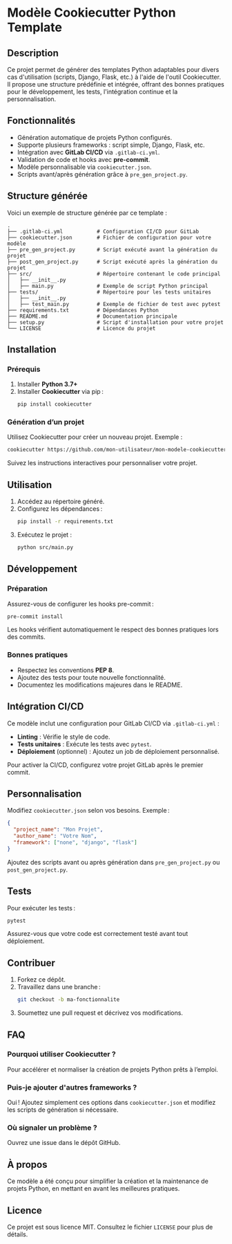 # Modèle Cookiecutter Python Template

## Description
Ce projet permet de générer des templates Python adaptables pour divers cas d'utilisation (scripts, Django, Flask, etc.) à l'aide de l'outil Cookiecutter. Il propose une structure prédéfinie et intégrée, offrant des bonnes pratiques pour le développement, les tests, l'intégration continue et la personnalisation.

## Fonctionnalités
- Génération automatique de projets Python configurés.
- Supporte plusieurs frameworks : script simple, Django, Flask, etc.
- Intégration avec **GitLab CI/CD** via `.gitlab-ci.yml`.
- Validation de code et hooks avec **pre-commit**.
- Modèle personnalisable via `cookiecutter.json`.
- Scripts avant/après génération grâce à `pre_gen_project.py`.

## Structure générée
Voici un exemple de structure générée par ce template :

```text
.
├── .gitlab-ci.yml           # Configuration CI/CD pour GitLab
├── cookiecutter.json        # Fichier de configuration pour votre modèle
├── pre_gen_project.py       # Script exécuté avant la génération du projet
├── post_gen_project.py      # Script exécuté après la génération du projet
├── src/                     # Répertoire contenant le code principal
│   ├── __init__.py
│   ├── main.py              # Exemple de script Python principal
├── tests/                   # Répertoire pour les tests unitaires
│   ├── __init__.py
│   ├── test_main.py         # Exemple de fichier de test avec pytest
├── requirements.txt         # Dépendances Python
├── README.md                # Documentation principale
├── setup.py                 # Script d'installation pour votre projet
└── LICENSE                  # Licence du projet
```

## Installation
### Prérequis
1. Installer **Python 3.7+**
2. Installer **Cookiecutter** via pip :
   ```bash
   pip install cookiecutter
   ```

### Génération d’un projet
Utilisez Cookiecutter pour créer un nouveau projet. Exemple :
```bash
cookiecutter https://github.com/mon-utilisateur/mon-modele-cookiecutter.git
```

Suivez les instructions interactives pour personnaliser votre projet.

## Utilisation
1. Accédez au répertoire généré.
2. Configurez les dépendances :
   ```bash
   pip install -r requirements.txt
   ```
3. Exécutez le projet :
   ```bash
   python src/main.py
   ```

## Développement
### Préparation
Assurez-vous de configurer les hooks pre-commit :
```bash
pre-commit install
```
Les hooks vérifient automatiquement le respect des bonnes pratiques lors des commits.

### Bonnes pratiques
- Respectez les conventions **PEP 8**.
- Ajoutez des tests pour toute nouvelle fonctionnalité.
- Documentez les modifications majeures dans le README.

## Intégration CI/CD
Ce modèle inclut une configuration pour GitLab CI/CD via `.gitlab-ci.yml` :
- **Linting** : Vérifie le style de code.
- **Tests unitaires** : Exécute les tests avec `pytest`.
- **Déploiement** (optionnel) : Ajoutez un job de déploiement personnalisé.

Pour activer la CI/CD, configurez votre projet GitLab après le premier commit.

## Personnalisation
Modifiez `cookiecutter.json` selon vos besoins. Exemple :

```json
{
  "project_name": "Mon Projet",
  "author_name": "Votre Nom",
  "framework": ["none", "django", "flask"]
}
```

Ajoutez des scripts avant ou après génération dans `pre_gen_project.py` ou `post_gen_project.py`.

## Tests
Pour exécuter les tests :
```bash
pytest
```
Assurez-vous que votre code est correctement testé avant tout déploiement.

## Contribuer
1. Forkez ce dépôt.
2. Travaillez dans une branche :
   ```bash
   git checkout -b ma-fonctionnalite
   ```
3. Soumettez une pull request et décrivez vos modifications.

## FAQ
### Pourquoi utiliser Cookiecutter ?
Pour accélérer et normaliser la création de projets Python prêts à l’emploi.

### Puis-je ajouter d'autres frameworks ?
Oui ! Ajoutez simplement ces options dans `cookiecutter.json` et modifiez les scripts de génération si nécessaire.

### Où signaler un problème ?
Ouvrez une issue dans le dépôt GitHub.

## À propos
Ce modèle a été conçu pour simplifier la création et la maintenance de projets Python, en mettant en avant les meilleures pratiques.

## Licence
Ce projet est sous licence MIT. Consultez le fichier `LICENSE` pour plus de détails.